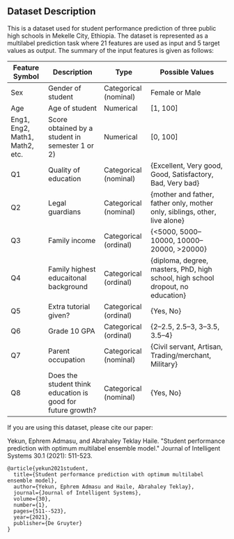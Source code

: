 ## Dataset Description

This is a dataset used for student performance prediction of three public high schools in Mekelle City, Ethiopia.
The dataset is represented as a multilabel prediction task where 21 features are used as input and 5 target values as output. The summary of the input features is given as follows:

| Feature Symbol | Description | Type | Possible Values |
| -------------- | ----------- | ---- | --------------- |
| Sex            | Gender of student | Categorical (nominal) | Female or Male |
| Age            | Age of student | Numerical | [1, 100] |
| Eng1, Eng2, Math1, Math2, etc. | Score obtained by a student in semester 1 or 2) |	Numerical | [0, 100] |
| Q1 | Quality of education | Categorical (nominal) | {Excellent, Very good, Good, Satisfactory, Bad, Very bad} |
| Q2 | Legal guardians | Categorical (nominal) | {mother and father, father only, mother only, siblings, other, live alone} |
| Q3 | Family income | Categorical (ordinal) | {<5000, 5000–10000, 10000–20000, >20000} |
| Q4 | Family highest educaitonal background | Categorical (ordinal) |	{diploma, degree, masters, PhD, high school, high school dropout, no education} |
| Q5 | Extra tutorial given? | Categorical (ordinal) | {Yes, No} |
| Q6 | Grade 10 GPA | Categorical (ordinal) | {2–2.5, 2.5–3, 3–3.5, 3.5–4} |
| Q7 | Parent occupation | Categorical (nominal) |	{Civil servant, Artisan, Trading/merchant, Military} |
| Q8 | Does the student think education is good for future growth?	| Categorical (nominal)	| {Yes, No} |

If you are using this dataset, please cite our paper:

Yekun, Ephrem Admasu, and Abrahaley Teklay Haile. "Student performance prediction with optimum multilabel ensemble model." Journal of Intelligent Systems 30.1 (2021): 511-523.
```
@article{yekun2021student,
  title={Student performance prediction with optimum multilabel ensemble model},
  author={Yekun, Ephrem Admasu and Haile, Abrahaley Teklay},
  journal={Journal of Intelligent Systems},
  volume={30},
  number={1},
  pages={511--523},
  year={2021},
  publisher={De Gruyter}
}
```

